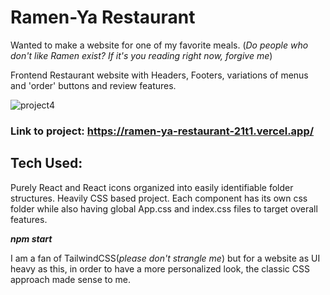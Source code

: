 # Ramen-Ya Restaurant 

Wanted to make a website for one of my favorite meals. (_Do people who don't like Ramen exist? If it's you reading right now, forgive me_) 

Frontend Restaurant website with Headers, Footers, variations of menus and 'order' buttons and review features. 

![project4](https://user-images.githubusercontent.com/55498566/225815177-e551c0c0-6588-4362-a09a-2cb7d487af80.png)

### Link to project: https://ramen-ya-restaurant-21t1.vercel.app/

## Tech Used:
Purely React and React icons organized into easily identifiable folder structures. Heavily CSS based project. 
Each component has its own css folder while also having global App.css and index.css files to target overall features. 

**_npm start_**

I am a fan of TailwindCSS(_please don't strangle me_) but for a website as UI heavy as this, in order to have a more personalized look, the classic CSS approach made sense to me. 
